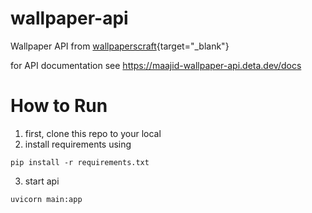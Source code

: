 # wallpaper-api
Wallpaper API from [wallpaperscraft](https://wallpaperscraft.com){target="_blank"}

for API documentation see https://maajid-wallpaper-api.deta.dev/docs

# How to Run
1. first, clone this repo to your local
2. install requirements using
```
pip install -r requirements.txt
```
3. start api
```
uvicorn main:app
```
